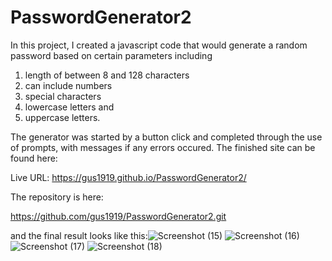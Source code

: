 # PasswordGenerator2

In this project, I created a javascript code that would generate a random password based on certain parameters including 
  1. length of between 8 and 128 characters
  2. can include numbers
  3. special characters
  4. lowercase letters and
  5. uppercase letters.

The generator was started by a button click and completed through the use of prompts, with messages if any errors occured.  The finished site can be found here:

Live URL: https://gus1919.github.io/PasswordGenerator2/

The repository is here: 

https://github.com/gus1919/PasswordGenerator2.git

and the final result looks like this:![Screenshot (15)](https://user-images.githubusercontent.com/86876335/128613309-291123aa-a19e-475b-97bf-934dba53f4a7.png)
![Screenshot (16)](https://user-images.githubusercontent.com/86876335/128613313-c58ea477-264f-4dea-9de1-1c9a369f60ee.png)
![Screenshot (17)](https://user-images.githubusercontent.com/86876335/128613314-6c9c3eb2-e1ce-4de4-b836-7050042cc266.png)
![Screenshot (18)](https://user-images.githubusercontent.com/86876335/128613315-4b8f7c14-c719-4af8-b052-216b6a799c2f.png)
